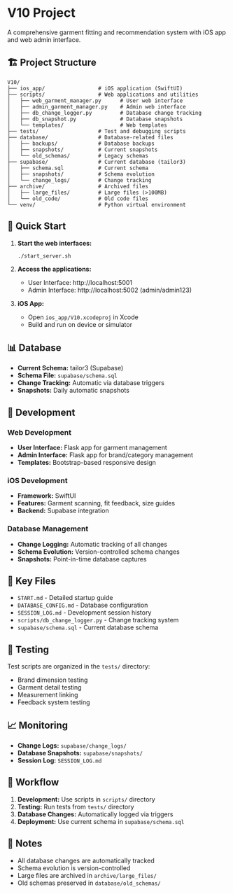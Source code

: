 # V10 Project

A comprehensive garment fitting and recommendation system with iOS app and web admin interface.

## 🏗️ Project Structure

```
V10/
├── ios_app/                 # iOS application (SwiftUI)
├── scripts/                 # Web applications and utilities
│   ├── web_garment_manager.py      # User web interface
│   ├── admin_garment_manager.py    # Admin web interface
│   ├── db_change_logger.py         # Database change tracking
│   ├── db_snapshot.py              # Database snapshots
│   └── templates/                  # Web templates
├── tests/                   # Test and debugging scripts
├── database/                # Database-related files
│   ├── backups/             # Database backups
│   ├── snapshots/           # Current snapshots
│   └── old_schemas/         # Legacy schemas
├── supabase/                # Current database (tailor3)
│   ├── schema.sql           # Current schema
│   ├── snapshots/           # Schema evolution
│   └── change_logs/         # Change tracking
├── archive/                 # Archived files
│   ├── large_files/         # Large files (>100MB)
│   └── old_code/            # Old code files
└── venv/                    # Python virtual environment
```

## 🚀 Quick Start

1. **Start the web interfaces:**
   ```bash
   ./start_server.sh
   ```

2. **Access the applications:**
   - User Interface: http://localhost:5001
   - Admin Interface: http://localhost:5002 (admin/admin123)

3. **iOS App:**
   - Open `ios_app/V10.xcodeproj` in Xcode
   - Build and run on device or simulator

## 📊 Database

- **Current Schema:** tailor3 (Supabase)
- **Schema File:** `supabase/schema.sql`
- **Change Tracking:** Automatic via database triggers
- **Snapshots:** Daily automatic snapshots

## 🔧 Development

### Web Development
- **User Interface:** Flask app for garment management
- **Admin Interface:** Flask app for brand/category management
- **Templates:** Bootstrap-based responsive design

### iOS Development
- **Framework:** SwiftUI
- **Features:** Garment scanning, fit feedback, size guides
- **Backend:** Supabase integration

### Database Management
- **Change Logging:** Automatic tracking of all changes
- **Schema Evolution:** Version-controlled schema changes
- **Snapshots:** Point-in-time database captures

## 📁 Key Files

- `START.md` - Detailed startup guide
- `DATABASE_CONFIG.md` - Database configuration
- `SESSION_LOG.md` - Development session history
- `scripts/db_change_logger.py` - Change tracking system
- `supabase/schema.sql` - Current database schema

## 🧪 Testing

Test scripts are organized in the `tests/` directory:
- Brand dimension testing
- Garment detail testing
- Measurement linking
- Feedback system testing

## 📈 Monitoring

- **Change Logs:** `supabase/change_logs/`
- **Database Snapshots:** `supabase/snapshots/`
- **Session Log:** `SESSION_LOG.md`

## 🔄 Workflow

1. **Development:** Use scripts in `scripts/` directory
2. **Testing:** Run tests from `tests/` directory
3. **Database Changes:** Automatically logged via triggers
4. **Deployment:** Use current schema in `supabase/schema.sql`

## 📝 Notes

- All database changes are automatically tracked
- Schema evolution is version-controlled
- Large files are archived in `archive/large_files/`
- Old schemas preserved in `database/old_schemas/` 